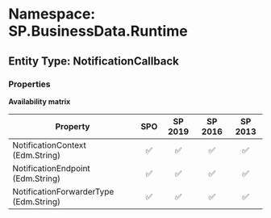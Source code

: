 # Namespace: SP.BusinessData.Runtime

## Entity Type: NotificationCallback

### Properties

**Availability matrix**

Property | SPO | SP 2019 | SP 2016 | SP 2013
----------|:---:|:-------:|:-------:|:-------:
NotificationContext (Edm.String) | ✅ | ✅ | ✅ | ✅
NotificationEndpoint (Edm.String) | ✅ | ✅ | ✅ | ✅
NotificationForwarderType (Edm.String) | ✅ | ✅ | ✅ | ✅